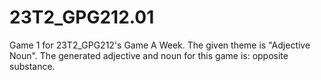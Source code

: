 # 23T2_GPG212.01
 Game 1 for 23T2_GPG212's Game A Week.
 The given theme is "Adjective Noun". The generated adjective and noun for this game is: opposite substance.
